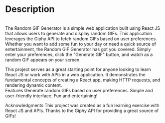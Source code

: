 <h1>Description</h1>
<br>
The Random GIF Generator is a simple web application built using React JS that allows users to generate and display random GIFs. 
This application leverages the Giphy API to fetch random GIFs based on user preferences.
Whether you want to add some fun to your day or need a quick source of entertainment, the Random GIF Generator has got you covered. Simply enter your preferences, click the "Generate GIF" button, and watch as a random GIF appears on your screen.

This project serves as a great starting point for anyone looking to learn React JS or work with APIs in a web application. It demonstrates the fundamental concepts of creating a React app, making HTTP requests, and rendering dynamic content.
<br/>
Features
Generate random GIFs based on user preferences.
Simple and user-friendly interface.
Fun and entertaining!
<br/>




Acknowledgments
This project was created as a fun learning exercise with React JS and APIs.
Thanks to the Giphy API for providing a great source of GIFs!
